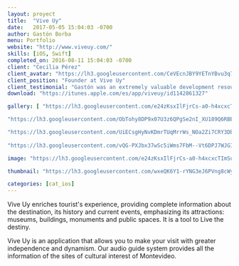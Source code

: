 ```yaml
---
layout: proyect
title:  "Vive Uy"
date:   2017-05-05 15:04:03 -0700
author: Gastón Borba
menu: Portfolio
website: "http://www.viveuy.com/"
skills: [iOS, Swift]
completed_on: 2016-08-11 15:04:03 -0700
client: "Cecilia Pérez"
client_avatar: "https://lh3.googleusercontent.com/CeVEcnJBY9YETnYBvu3q7B_7YIJLDz8MkfrLYZhI_r_ufEMXRARQcLug8gcMiCewaD4pIbvExwUhGVfb00nE25IOYJVjMLP66a7_QHOGa9roRjk0H_lDm_oZJZDp_80QeV9VM8IoXI19roSjxWwM6gW5tJxXMlwTSnQp4r7VwcbDeBfhbYmBNhHLaT5AELYDyfSwcK5YrXa6H3N6PAsYx53bv_dNHfi86iNgItCcHDly54RprAuhWERcBi5J72kpjLq7ZGYUFTj7J-SWjWfJ4GKAZ_oWXD9XDztPEU1VeLzIVr4_xGvU3Bx6Zb7ngoao-zfmsqKMh95tDoLCfy1jS15p8ZSe3OL-gR3AgKSnS7B5PyP4HaFTMfjxGK6Z5Oog-y7KDZnFTMDGCo4YwUnl_0vR5So2wKyPr21srBOdwKcAgNFS-RNbx_QlPwb0M2rHFVb-q5FZWOb-YdDAZP0cr7irTwgLvaa5wr1iilxYfUU8XPsFP3iQBo6qbbKcM1fT536V2GDxx_f058flMWPDXQzf5BVsFZbZKuALT6ty0j5-gQ-3V7ju8cIxws0aqrKfLraJ5ZS2TRyMGhGkJlCFBpcjm2U51TWe=s256-no"
client_position: "Founder at Vive Uy"
client_testimonial: "Gastón was an extremely valuable development resource to create Vive Uy. He made the experience of building the iOS version of my app much easier. With hard work, sense of responsability, skillness and great disposition he built exactly what i was looking to."
download: "https://itunes.apple.com/es/app/viveuy/id1142861327"

gallery: [ "https://lh3.googleusercontent.com/e24zKsxIlFjrCs-a0-h4xcxcTImSum0IBOTSwHIYsuzn3Q4J6MHSfhJ1brHakm3bl3P1kv5qe0iCqi6N2Wy6IqsHDadwZxE2fQQ5kd_alMq8RcP1unYqdczNpD4nqQg-c1l-TbYkmsbG7K3FpxOvc35_3VQVJG9vavbB2dJGgY2XVZ4tzBCVMTwGZGpBhzZbmKPs5Xe4rOXRgTsNTnQUiPikV5EyleTakf3EhG_ODKvu8RWsmWeifC_r8cCBEvawpvYUVxO5TYWFjETKwUDb5BHYZqZh6us9Qqet3nCSoGv0iJVl1Vn3x9iHb4JIKp4ZCGo_jd2b4_UbT1_5QppcGl0dyBwtRb8McC2DSc3OU20WlyDKu3lvzaFXmuxSEHXpPfyeSw3LXp2IFuhmJ79KC8IIlB5wJi74qmICbwgWlT8bdpo0XoASZE-_F6ef4tsDq_AEnfKHlaE47YFkyXLFc7vfFCXK7I6a0FiATKFS5VQgIqbaFwR2JCOrr5N2mKY6Vhy69HDyYv1wSi5pN9E032KdXkqzD0rrOjf6jA_6PzMdX8lRWkh69G66cqz_Cwg77chGT-sEqF0jFN69vopdWyWJTeuFLMvaKgDfIoQb5-fy8w=w800-h600-no",

"https://lh3.googleusercontent.com/ObTohy8DP9x07U3z6QPgSe2nI_XU189Q6RBE0C2_eMq1uqHuC-aOMFIuq6cuUzvwxomdITk6YZOGDlNJ400VZk8fET0tbJ4sKh_I1bydqlQ_b833kkN4qocHViuy4ERQWrrWBsKYtihtzK2udIai6lw9uNyGLwOKKJYHZOokoXOruhQByQFDY9pVrTPbLVvXqqvfpiJzSh3KE3NucLkKnBG2Wp2Tk9yQzm5pN1MdL9mztZEWJzskl1-TrlPP0t7y63NzWr89kl7A4yK5ics6CNGPBAA01jmJH4XieKLyUi-fjJpvx-5oHGfSZ4q5XKZ7JUi187juHHvsjdwX3DRSP2AaRp6hOqLjPnw2dXG4PQfZlh4j1y65RM6nhiy0BpAdI4eESPxuNpkacwYttfGFnWZ59ga_xRoEnHzGXMpPyqyeNdXgRGs_2HhI_jxcqcFBvnEaQorF0UZ0w5C7m8bYKFz7lvB1Y4E568AO-F3UVfrx1rU72kpqL8pJteStilYgQ_0r7zihvC3fgBA13cw_TKFj15jTMUTTG-zKs4NJBGrrOHDvLqDgWrimSdtue4F7jgsfSdBcNAvG0U-zcp_C0UJ-V6PVQWK6fWBpjBAXEdv69Q=w800-h600-no", 

"https://lh3.googleusercontent.com/UiECsgHyNvKDmrTUqMrrWs_NOa2Zi7CRY3DbJFlabCZxKDWOAQdgyDlszaf_FM1MXj4Kfso-GBto9bjnGFux990sRtsaxWrPdd5w1GWRQ_FXumRbQf02qfstH4v33_XxUGvalPjEKIXmIKDxlHBjEqzRfMW6F4hDibE9OaME74AdxQHBJ4rEl-E_Pz7iwf35zPPWOewdg5kqa4ydEeF4lqF37WMBkTOMQpk1ZwPSyuNVXA4J5LWifxjY_NOuAfpOWnPCr1U-GeY-HzMaC-WwzYBtooDwJsh0hu49bTrpPwtAkfy1koPsCytZH96XNLehdYYvODJ1qA8oqiMdf2Wo9P8JM5BptJDzdErZTdLSuYK4b-stB-hygqy5J9IgVhELZeOGUMsMWN__ECk8XO-mblMKoT8c45mZ8N3hV40BD4tw-UAEjiQuO3N460X6riiSpTnlvNkxW6QJK7DP91mfpJ1IjMPGga99RakGbW9hQtiW2pBLWSpZoeb-E4EKw9lmagu9BQ6YXesR4iBCNSI0zmbveNBAQc3CHbsYhbdSsvL_9I3gyWhkTULhb1gxWn-tvYDwtYMO5h5YWL2OpKFjP5ZLMXjXR6RbjaoV1bTYxShHrA=w800-h600-no",
 
"https://lh3.googleusercontent.com/vQG-PXJbx37wSc5iWms7FbM--Vt6DPJ7WJGItyJgHKavJKegE7mu0XANLSxbvHjDgnVC_u7oI5lU1EQjsrRxFFKaGeE0Eht1O9v9PTCt9id9i072asH-TnIcsjeTAk_u7okwlEOodHx3AzIxMq8HY8mc4ALC_9zkXZiyxM-0dXnw3mvm_49-TGDGNEf8EchYaI7Ktn7mWZMNSs_GXTKZbfanTrHKb7QjC0abc3aaRIzLKgo1HUDbMQLnIBS77rPJtJqy3vbIo2eJFMHOIzW01aMExEP2qyZQRpmEEOeiaSEIEicFFFqsRI2_TbJvY98LWUgMyTT-lTHjQY_eyvPDzbJd1MiLs-x71MRZ0u4N6JWG-piBzrjwzaThBnr9lWXzteuIQsshxSYImmDWazjVg4EVP1JORAc6zBiKM-WLsxpRd23E1F0OHM4YO5A7LhUl9h_DuyhqHM4DOFrjhLXAk3pSHowTi9MqzbUAwS8A3Foty4gV7hHadvrrRrEbMBprG_fOYPD69uFvmuvYUenvd2hOT1vKiIDGpwi4pPhq1Qe8mRofn4mKXVkYWMGIosxQ7WncyuCaKAVavmcnPoshlNYDVjpzDdzYlSzoVLhIOAbtAQ=w800-h600-no"]

image: "https://lh3.googleusercontent.com/e24zKsxIlFjrCs-a0-h4xcxcTImSum0IBOTSwHIYsuzn3Q4J6MHSfhJ1brHakm3bl3P1kv5qe0iCqi6N2Wy6IqsHDadwZxE2fQQ5kd_alMq8RcP1unYqdczNpD4nqQg-c1l-TbYkmsbG7K3FpxOvc35_3VQVJG9vavbB2dJGgY2XVZ4tzBCVMTwGZGpBhzZbmKPs5Xe4rOXRgTsNTnQUiPikV5EyleTakf3EhG_ODKvu8RWsmWeifC_r8cCBEvawpvYUVxO5TYWFjETKwUDb5BHYZqZh6us9Qqet3nCSoGv0iJVl1Vn3x9iHb4JIKp4ZCGo_jd2b4_UbT1_5QppcGl0dyBwtRb8McC2DSc3OU20WlyDKu3lvzaFXmuxSEHXpPfyeSw3LXp2IFuhmJ79KC8IIlB5wJi74qmICbwgWlT8bdpo0XoASZE-_F6ef4tsDq_AEnfKHlaE47YFkyXLFc7vfFCXK7I6a0FiATKFS5VQgIqbaFwR2JCOrr5N2mKY6Vhy69HDyYv1wSi5pN9E032KdXkqzD0rrOjf6jA_6PzMdX8lRWkh69G66cqz_Cwg77chGT-sEqF0jFN69vopdWyWJTeuFLMvaKgDfIoQb5-fy8w=w800-h600-no"

thumbnail: "https://lh3.googleusercontent.com/wxeQK6Y1-rYNG3eJ6PVng8cWyRdLOnb4h0959WIHoc-ESNh-HnaIROd4Ta6Q65n1Ou2tepqDHJtUzpcuwV-5BzmzkYwI7VJD4ut5cmBYbZBvW0eV1OF7FndyQiOsUauhp3dVQcZSzpWhvlIzn8H2uQGiqimwn6ZjvCngY9N_MINDUYfAeksSZzXB7xevhRmUnlplkueouQ_HUCNEElvQ2nIdp8izSCHucclJ5RXw0pK8q704r19Ieq4WrhMyQYmdbT3cMAmRkDlFKB8zBvQuHrMQAFk0O2inFCGJNBwIAuLBc3jVjWDtCZ7h6nAlso1uUbj3kD51pxlsKEPfSehc3HrsI0G8zlX3xHCohAwoVculJwA2y3nSh2i9u7jEzjvLxSr02aq_6G66rawekmETZZlpLPDnbeB9ImlU--YRTiQ6bXSwkG2DZSzjdIHEbflVCufTqT6TgjgHoenoyYEis9lxTls1TEqC8eV1N1nIlU--HvhH6OrdxEe1ZHhHXDWGOBS-xWRlv7dtLxN3VqbsaO2Qx08cl0iaVIt6EbObGa_C7BIW7mdNK3hGQuzC029XVE-Gs3kQ_EFgADQGWsw2sjpPICOg9qQ6DOsITNLDcA248w=s100-no"

categories: [cat_ios]
---
```


Vive Uy enriches tourist's experience, providing complete information about the destination, its history and current events, emphasizing its attractions: museums, buildings, monuments and public spaces. It is a tool to Live the destiny.

Vive Uy is an application that allows you to make your visit with greater independence and dynamism.
Our audio guide system provides all the information of the sites of cultural interest of Montevideo.